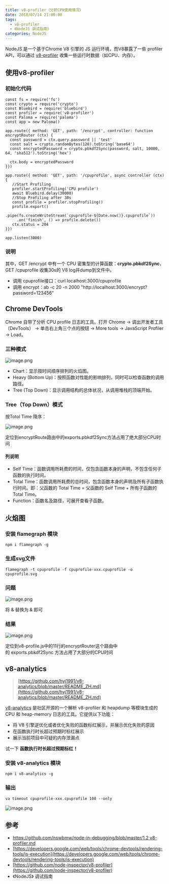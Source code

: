 ```yaml
---
title: v8-profiler（分析CPU使用情况）
date: 2018/07/14 21:00:00
tags:
  - v8-profiler
  - 《NodeJS 调试指南》
categories: NodeJS
---
```


NodeJS 是一个基于Chrome V8 引擎的 JS 运行环境，而V8暴露了一些 profiler API，可以通过 [v8-profiler](https://github.com/node-inspector/v8-profiler) 收集一些运行时数据（如CPU、内存）。

## 使用v8-profiler
### 初始化代码

```
const fs = require('fs')
const crypto = require('crypto')
const Bluebird = require('bluebird')
const profiler = require('v8-profiler')
const Paloma = require('paloma')
const app = new Paloma()

app.route({ method: 'GET', path: '/encrypt', controller: function encryptRouter (ctx) {
  const password = ctx.query.password || 'test'
  const salt = crypto.randomBytes(128).toString('base64')
  const encryptedPassword = crypto.pbkdf2Sync(password, salt, 10000, 64, 'sha512').toString('hex')

  ctx.body = encryptedPassword
}})

app.route({ method: 'GET', path: '/cpuprofile', async controller (ctx) {
   //Start Profiling
   profiler.startProfiling('CPU profile')
   await Bluebird.delay(30000)
   //Stop Profiling after 30s
   const profile = profiler.stopProfiling()
   profile.export()
     .pipe(fs.createWriteStream(`cpuprofile-${Date.now()}.cpuprofile`))
     .on('finish', () => profile.delete())
   ctx.status = 204
}})
 
app.listen(3000)
```

<!-- more -->

### 说明
其中，GET /encrypt 中有一个 CPU 密集型的计算函数：**crypto.pbkdf2Sync**，GET /cpuprofile 收集30s的 V8 log并dump到文件中。

* 调用 cpuprofile接口：curl localhost:3000/cpuprofile
* 调用 encrypt：ab -c 20 -n 2000 "http://localhost:3000/encrypt?password=123456"

## Chrome DevTools
Chrome 自带了分析 CPU profile 日志的工具。打开 Chrome -> 调出开发者工具（DevTools） -> 单击右上角三个点的按钮 -> More tools -> JavaScript Profiler -> Load。

### 三种模式

![image.png](https://cdn.nlark.com/yuque/0/2019/png/92822/1548140078872-2725ac4d-e2cc-413a-a772-3953b5d2dc7c.png#align=left&display=inline&height=168&linkTarget=_blank&name=image.png&originHeight=168&originWidth=829&size=28868&width=829)

* Chart：显示按时间顺序排列的火焰图。
* Heavy (Bottom Up)：按照函数对性能的影响排列，同时可以检查函数的调用路径。
* Tree (Top Down)：显示调用结构的总体状况，从调用堆栈的顶端开始。

### Tree（Top Down）模式
按Totol Time 降序：

![image.png](https://cdn.nlark.com/yuque/0/2019/png/92822/1548140155457-53f2dbd0-8710-4922-8e08-a540d0ec9786.png#align=left&display=inline&height=540&linkTarget=_blank&name=image.png&originHeight=540&originWidth=1462&size=75701&width=1462)

定位到encryptRoute路由中的exports.pbkdf2Sync方法占用了绝大部分CPU时间

#### 列说明
* Self Time：函数调用所耗费的时间，仅包含函数本身的声明，不包含任何子函数的执行时间。
* Total Time：函数调用所耗费的总时间，包含函数本身的声明及所有子函数执行时间。即：父函数的 Total Time = 父函数的 Self Time + 所有子函数的 Total Time。
* Function：函数名及路径，可展开查看子函数。

## 火焰图
### 安装 flamegraph 模块

```
npm i flamegraph -g
```

### 生成svg文件

```
flamegraph -t cpuprofile -f cpuprofile-xxx.cpuprofile -o cpuprofile.svg
```

### 问题

![image.png](https://cdn.nlark.com/yuque/0/2019/png/92822/1548141347959-be11d3d7-69b8-49a0-a306-97bc13072e42.png#align=left&display=inline&height=168&linkTarget=_blank&name=image.png&originHeight=168&originWidth=568&size=15995&width=568)

将 & 替换为 &amp; 即可

### 结果

![image.png](https://cdn.nlark.com/yuque/0/2019/png/92822/1548141438729-8e1b8d9c-f932-445d-be5b-003de3be37a7.png#align=left&display=inline&height=347&linkTarget=_blank&name=image.png&originHeight=347&originWidth=1195&size=70912&width=1195)

定位到v8-profile.js中的11行的encryptRouter这个路由中的 exports.pbkdf2Sync 方法占用了大部分的CPU时间

## v8-analytics
> [https://github.com/hyj1991/v8-analytics/blob/master/README_ZH.md](https://github.com/hyj1991/v8-analytics/blob/master/README_ZH.md)


[v8-analytics](https://github.com/hyj1991/v8-analytics) 是社区开源的一个解析 v8-profiler 和 heapdump 等模块生成的 CPU 和 heap-memory 日志的工具。它提供以下功能：
* 将 V8 引擎逆优化或者优化失败的函数标红展示，并展示优化失败的原因
* 在函数执行时长超过预期时标红展示
* 展示当前项目中可疑的内存泄漏点

试一下 **函数执行时长超过预期标红！**

### 安装 v8-analytics 模块

```
npm i v8-analytics -g
```

### 输出

```
va timeout cpuprofile-xxx.cpuprofile 100 --only
```

![image.png](https://cdn.nlark.com/yuque/0/2019/png/92822/1548142349639-1206f733-d6c5-44c8-86d3-2fe894f825b4.png#align=left&display=inline&height=506&linkTarget=_blank&name=image.png&originHeight=506&originWidth=1001&size=133504&width=1001)

## 参考
* [https://github.com/nswbmw/node-in-debugging/blob/master/1.2 v8-profiler.md](https://github.com/nswbmw/node-in-debugging/blob/master/1.2%20v8-profiler.md)
* [https://developers.google.com/web/tools/chrome-devtools/rendering-tools/js-execution](https://developers.google.com/web/tools/chrome-devtools/rendering-tools/js-execution)
* [https://github.com/node-inspector/v8-profiler](https://github.com/node-inspector/v8-profiler)
* 《NodeJS》 调试指南

